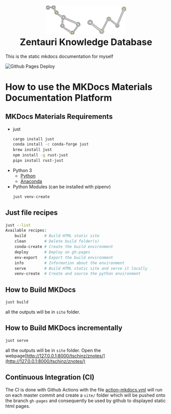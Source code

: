 <h1 align="center">
  <br>
  <img src="./docs/img/logo.svg" alt="Zentauri Logo" width="250">
  <br>
  Zentauri Knowledge Database
  <br>
</h1>

This is the static mkdocs documentation for myself

![Github Pages Deploy](https://github.com/tschinz/znotes/actions/workflows/action-mkdocs.yml/badge.svg)

# How to use the MKDocs Materials Documentation Platform
## MKDocs Materials Requirements

* just
    ``` bash
    cargo install just
    conda install -c conda-forge just
    brew install just
    npm install -g rust-just
    pipx install rust-just
    ```
* Python 3
   * [Python](https://www.python.org/downloads/)
   * [Anaconda](https://www.anaconda.com/distribution/)
* Python Modules (can be installed with pipenv)
  ``` bash
  just venv-create
  ```

## Just file recipes

```bash
just --list
Available recipes:
    build        # Build HTML static site
    clean        # Delete build folder(s)
    conda-create # Create the build environment
    deploy       # Deploy on gh-pages
    env-export   # Export the build environment
    info         # Information about the environment
    serve        # Build HTML static site and serve it locally
    venv-create  # Create and source the python environment
```

## How to Build MKDocs

```bash
just build
```

all the outputs will be in `site` folder.

## How to Build MKDocs incrementally

```bash
just serve
```

all the outputs will be in `site` folder. Open the webpage[http://127.0.0.1:8000/tschinz/znotes/](http://127.0.0.1:8000/tschinz/znotes/)

## Continuous Integration (CI)
The CI is done with Github Actions with the file [action-mkdocs.yml](./.github/workflows/action-mkdocs.yml) will run on each master commit and create a `site/` folder which will be pushed onto the branch `gh-pages` and consequently be used by github to displayed static html pages.
